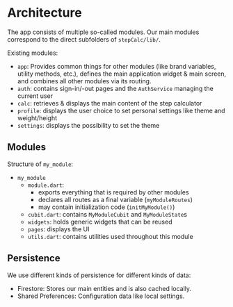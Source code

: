 # Architecture

The app consists of multiple so-called modules. Our main modules correspond to the direct subfolders of `stepCalc/lib/`.

Existing modules:
- `app`: Provides common things for other modules (like brand variables, utility methods, etc.), defines the main application widget & main screen, and combines all other modules via its routing.
- `auth`: contains sign-in/-out pages and the `AuthService` managing the current user
- `calc`: retrieves & displays the main content of the step calculator
- `profile`: displays the user choice to set personal settings  like theme and weight/height
- `settings`: displays the possibility to set the theme

## Modules

Structure of `my_module`:

- `my_module`
  - `module.dart`:
    - exports everything that is required by other modules
    - declares all routes as a final variable (`myModuleRoutes`)
    - may contain initialization code (`initMyModule()`)
  - `cubit.dart`: contains `MyModuleCubit` and `MyModuleState`s
  - `widgets`: holds generic widgets that can be reused
  - `pages`: displays the UI
  - `utils.dart`: contains utilities used throughout this module

## Persistence

We use different kinds of persistence for different kinds of data:

- Firestore: Stores our main entities and is also cached locally.
- Shared Preferences: Configuration data like local settings.
